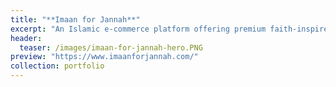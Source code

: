 ```yaml
---
title: "**Imaan for Jannah**"
excerpt: "An Islamic e-commerce platform offering premium faith-inspired clothing that combines style, modesty, and purpose, while supporting charitable causes around the world."
header:
  teaser: /images/imaan-for-jannah-hero.PNG
preview: "https://www.imaanforjannah.com/"
collection: portfolio
---
```

